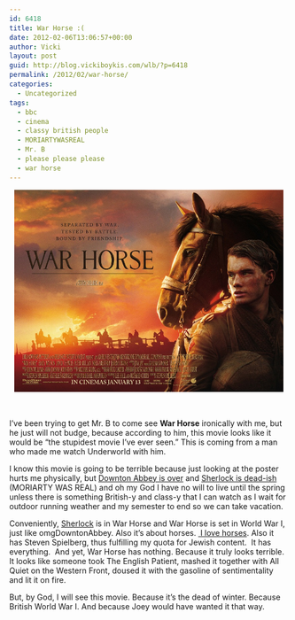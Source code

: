 ```yaml
---
id: 6418
title: War Horse :(
date: 2012-02-06T13:06:57+00:00
author: Vicki
layout: post
guid: http://blog.vickiboykis.com/wlb/?p=6418
permalink: /2012/02/war-horse/
categories:
  - Uncategorized
tags:
  - bbc
  - cinema
  - classy british people
  - MORIARTYWASREAL
  - Mr. B
  - please please please
  - war horse
---
```

<p style="text-align: center;">
  <a href="https://raw.githubusercontent.com/veekaybee/wlb/gh-pages/assets/images/2012/02/jeremy-irvine-war-horse-for-two-months-e02d5.jpg"><img class="aligncenter  wp-image-6426" title="jeremy-irvine-war-horse-for-two-months-e02d5" src="https://raw.githubusercontent.com/veekaybee/wlb/gh-pages/assets/images/2012/02/jeremy-irvine-war-horse-for-two-months-e02d5.jpg" alt="" width="486" height="365" /></a>
</p>

&nbsp;

I&#8217;ve been trying to get Mr. B to come see **War Horse** ironically with me, but he just will not budge, because according to him, this movie looks like it would be &#8220;the stupidest movie I&#8217;ve ever seen.&#8221; This is coming from a man who made me watch Underworld with him.

I know this movie is going to be terrible because just looking at the poster hurts me physically, but <a href="http://blog.vickiboykis.com/wlb/2011/01/24/life-is-not-fair-if-it-were-i-would-be-having-my-eggs-peeled-for-me-at-downton-abbey-right-now/" target="_blank">Downton Abbey is over</a> and <a href="http://blog.vickiboykis.com/wlb/2012/01/30/sherlock-holmes-and-the-case-of-the-missing-tax-returns/" target="_blank">Sherlock is dead-ish</a>  (MORIARTY WAS REAL) and oh my God I have no will to live until the spring unless there is something British-y and class-y that I can watch as I wait for outdoor running weather and my semester to end so we can take vacation.

Conveniently, <a href="http://en.wikipedia.org/wiki/Benedict_Cumberbatch" target="_blank">Sherlock</a> is in War Horse and War Horse is set in World War I, just like omgDowntonAbbey. Also it&#8217;s about horses. <a href="http://blog.vickiboykis.com/wlb/2010/01/18/riding-a-horse-is-like-blogging-except-you-cant-become-a-parapalegic-if-you-blog/" target="_blank"> I love horses</a>. Also it has Steven Spielberg, thus fulfilling my quota for Jewish content.  It has everything.  And yet, War Horse has nothing. Because it truly looks terrible. It looks like someone took The English Patient, mashed it together with All Quiet on the Western Front, doused it with the gasoline of sentimentality and lit it on fire.

But, by God, I will see this movie. Because it&#8217;s the dead of winter. Because British World War I. And because Joey would have wanted it that way.